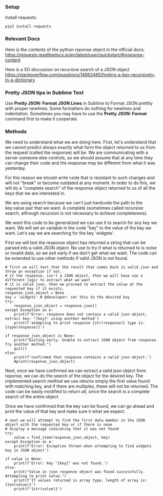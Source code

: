 ### Setup
Install requests:
```
pip3 install requests
```

### Relevant Docs
Here is the contents of the python reponse object in the official docs:
https://requests.readthedocs.io/en/latest/user/quickstart/#response-content

Here is a SO discussion on recursive search of a JSON object
https://stackoverflow.com/questions/14962485/finding-a-key-recursively-in-a-dictionary

### Pretty JSON tips in Sublime Text
Use **Pretty JSON: Format JSON Lines** in Sublime to Format JSON prettily with proper newlines. Some formatters do nothing for newlines and indentation. Sometimes you may have to use the
**Pretty JSON: Format** command first to make it cooperate.

### Methods
We need to understand what we are doing here. First, let's understand that we cannot predict always exactly what form the object returned to us from the request (called the response) will be.
We are communicating with a server someone else controls, so we should assume that at any time they can change their code and the response may be different from what it was yesterday.

For this reason we should write code that is resistant to such changes and will not "break" or become outdated at any moment. In order to do this, we will do a "complete search" of the response object returned to us of all the keys that we are interested in.

We are using search because we can't just hardcode the path to the key:value pair that we want. A complete (sometimes called recursive search, although recursion is not necessary to achieve completeness).

We want this code to be generalized we can use it to search for any key we want. 
We will set an variable in the code "key" to the value of the key we want. Let's say we are searching for the key 'widgets'.

First we will test the response object has returned a string that can be parsed into a valid JSON object.
No use to try if what is returned to is noise or invalid data, so we exit early
if we don't get what we want. The code can be extended to use other methods if valid JSON is not found.

```
# first we will test that the result that comes back is valid json and throw an exception if not.
# if the response, isn't a JSON object, then we will have use a different logic to extract what we want
# it is valid json, then we proceed to extract the value at the requested key if it exists.
response_json_object = None
key = 'widgets' # @developer: set this to the desired key
try:
    response_json_object = response.json()
except Exception as e:
    print(f'Error: response does not contain a valid json object, extract key: "{key}" using another method')
    print(f'atempting to print response {str(response)} type is: {type(response)}')

if response_json_object is None:
    print("Exiting early. Unable to extract JSON object from response. Try another method.")
    quit()
else:
    print(f'confirmed that response contains a valid json object.')
    #print(response_json_object)

```

Next, once we have confirmed we can extract a valid json object from reponse, we can do the search of the object for the desired key. The implemented search method we use returns simply the first value found with matching key, and if there are multiples, these will not be returned. The code can be easily modified to return all, since the search is a complete search of the entire object.

Once we have confirmed that the key can be found, we can go ahead and print the value of that key and make sure it what we expect.

```
# next we will attempt to find the first data member in the JSON object with the requested key or if there is none
# display a message indicating that it was not found
try:
    value = find_item(response_json_object, key)
except Exception as e:
    print(f'Error: Exception thrown when attempting to find widgets key in JSON object')

if value is None:
    print(f'Error: Key "{key}" was not found.')
else:
    print("Value in json response object was found successfully. Attempting to print value.")
    print(f'If values returned is array type, length of array is: {len(value)}')
    print(f'{str(value)}')

```
